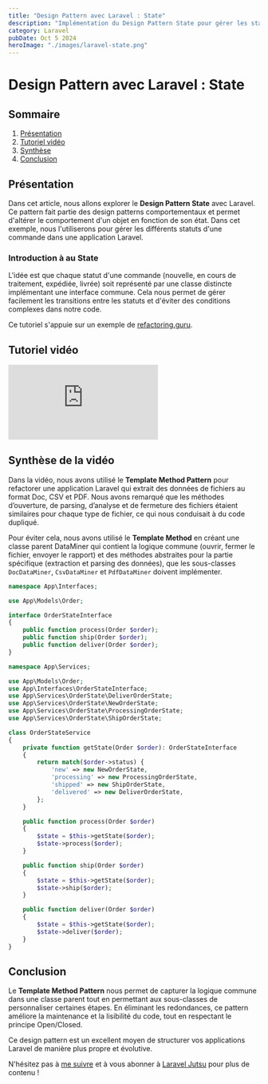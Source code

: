 ```yaml
---
title: "Design Pattern avec Laravel : State"
description: "Implémentation du Design Pattern State pour gérer les statuts d'une commande."
category: Laravel
pubDate: Oct 5 2024
heroImage: "./images/laravel-state.png"
---
```


# Design Pattern avec Laravel : State

## Sommaire
1. [Présentation](#presentation)
2. [Tutoriel vidéo](#tutorielvideo)
3. [Synthèse](#synthese)
4. [Conclusion](#conclusion)

## Présentation <a name="presentation"></a>

Dans cet article, nous allons explorer le **Design Pattern State** avec Laravel. Ce pattern fait partie des design patterns comportementaux et permet d'altérer le comportement d'un objet en fonction de son état. Dans cet exemple, nous l'utiliserons pour gérer les différents statuts d'une commande dans une application Laravel.

### Introduction à au State

L'idée est que chaque statut d'une commande (nouvelle, en cours de traitement, expédiée, livrée) soit représenté par une classe distincte implémentant une interface commune. Cela nous permet de gérer facilement les transitions entre les statuts et d'éviter des conditions complexes dans notre code.

Ce tutoriel s'appuie sur un exemple de [refactoring.guru](https://refactoring.guru/design-patterns/state).

## Tutoriel vidéo <a name="tutorielvideo"></a>

<iframe class="w-full aspect-video" src="https://www.youtube.com/embed/KdBWx_sk66k" loading="lazy" frameborder="0" allowfullscreen></iframe>

## Synthèse de la vidéo <a name="synthese"></a>

Dans la vidéo, nous avons utilisé le **Template Method Pattern** pour refactorer une application Laravel qui extrait des données de fichiers au format Doc, CSV et PDF. Nous avons remarqué que les méthodes d’ouverture, de parsing, d’analyse et de fermeture des fichiers étaient similaires pour chaque type de fichier, ce qui nous conduisait à du code dupliqué.

Pour éviter cela, nous avons utilisé le **Template Method** en créant une classe parent DataMiner qui contient la logique commune (ouvrir, fermer le fichier, envoyer le rapport) et des méthodes abstraites pour la partie spécifique (extraction et parsing des données), que les sous-classes `DocDataMiner`, `CsvDataMiner` et `PdfDataMiner` doivent implémenter.

```php
namespace App\Interfaces;

use App\Models\Order;

interface OrderStateInterface
{
    public function process(Order $order);
    public function ship(Order $order);
    public function deliver(Order $order);
}
```

```php
namespace App\Services;

use App\Models\Order;
use App\Interfaces\OrderStateInterface;
use App\Services\OrderState\DeliverOrderState;
use App\Services\OrderState\NewOrderState;
use App\Services\OrderState\ProcessingOrderState;
use App\Services\OrderState\ShipOrderState;

class OrderStateService
{
    private function getState(Order $order): OrderStateInterface
    {
        return match($order->status) {
            'new' => new NewOrderState,
            'processing' => new ProcessingOrderState,
            'shipped' => new ShipOrderState,
            'delivered' => new DeliverOrderState,
        };
    }

    public function process(Order $order)
    {
        $state = $this->getState($order);
        $state->process($order);
    }

    public function ship(Order $order)
    {
        $state = $this->getState($order);
        $state->ship($order);
    }

    public function deliver(Order $order)
    {
        $state = $this->getState($order);
        $state->deliver($order);
    }
}
```

## Conclusion <a name="conclusion"></a>

Le **Template Method Pattern** nous permet de capturer la logique commune dans une classe parent tout en permettant aux sous-classes de personnaliser certaines étapes. En éliminant les redondances, ce pattern améliore la maintenance et la lisibilité du code, tout en respectant le principe Open/Closed.

Ce design pattern est un excellent moyen de structurer vos applications Laravel de manière plus propre et évolutive.

N'hésitez pas à [me suivre](https://twitter.com/LaravelJutsu) et à vous abonner à [Laravel Jutsu](https://www.youtube.com/@LaravelJutsu) pour plus de contenu !
